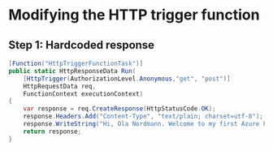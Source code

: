 # Modifying the HTTP trigger function

## Step 1: Hardcoded response

```cs
[Function("HttpTriggerFunctionTask")]
public static HttpResponseData Run(
    [HttpTrigger(AuthorizationLevel.Anonymous,"get", "post")] 
    HttpRequestData req,
    FunctionContext executionContext)
{
    var response = req.CreateResponse(HttpStatusCode.OK);
    response.Headers.Add("Content-Type", "text/plain; charset=utf-8");
    response.WriteString("Hi, Ola Nordmann. Welcome to my first Azure Function.");
    return response;
}
```
